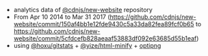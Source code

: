 - analytics data of [@cdnjs/new-website](https://github.com/cdnjs/new-website) repository
  - From Apr 10 2014 to Mar 31 2017 (https://github.com/cdnjs/new-website/commit/150af4bb1e12fde9430c5a33da82fea89fcf0b65 to https://github.com/cdnjs/new-website/commit/5cfdcefb828aeaaf53883df092e63685d55b1eaf)
 - using [@hoxu/gitstats](https://github.com/hoxu/gitstats) + [@yize/html-minify](https://github.com/yize/html-minify) + [optipng](http://optipng.sourceforge.net/)
